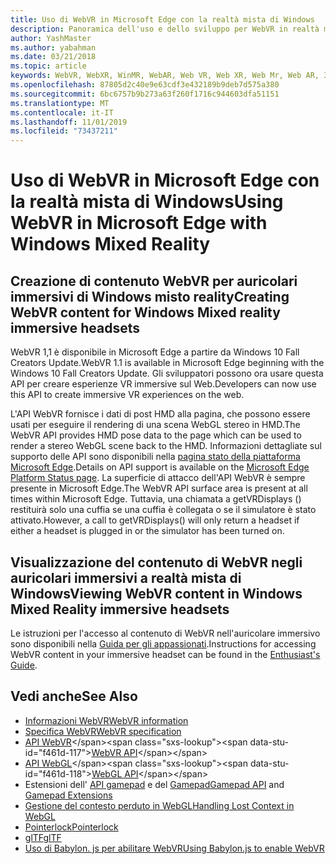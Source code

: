 ```yaml
---
title: Uso di WebVR in Microsoft Edge con la realtà mista di Windows
description: Panoramica dell'uso e dello sviluppo per WebVR in realtà mista di Windows
author: YashMaster
ms.author: yabahman
ms.date: 03/21/2018
ms.topic: article
keywords: WebVR, WebXR, WinMR, WebAR, Web VR, Web XR, Web Mr, Web AR, 360, 360 video, 360 video, 360 Photo, 360 photos, 360 content, immersive Web, immersiveweb, IW
ms.openlocfilehash: 87805d2c40e9e63cdf3e432189b9deb7d575a380
ms.sourcegitcommit: 6bc6757b9b273a63f260f1716c944603dfa51151
ms.translationtype: MT
ms.contentlocale: it-IT
ms.lasthandoff: 11/01/2019
ms.locfileid: "73437211"
---
```

# <a name="using-webvr-in-microsoft-edge-with-windows-mixed-reality"></a><span data-ttu-id="f461d-104">Uso di WebVR in Microsoft Edge con la realtà mista di Windows</span><span class="sxs-lookup"><span data-stu-id="f461d-104">Using WebVR in Microsoft Edge with Windows Mixed Reality</span></span>

## <a name="creating-webvr-content-for-windows-mixed-reality-immersive-headsets"></a><span data-ttu-id="f461d-105">Creazione di contenuto WebVR per auricolari immersivi di Windows misto reality</span><span class="sxs-lookup"><span data-stu-id="f461d-105">Creating WebVR content for Windows Mixed reality immersive headsets</span></span>

<span data-ttu-id="f461d-106">WebVR 1,1 è disponibile in Microsoft Edge a partire da Windows 10 Fall Creators Update.</span><span class="sxs-lookup"><span data-stu-id="f461d-106">WebVR 1.1 is available in Microsoft Edge beginning with the Windows 10 Fall Creators Update.</span></span> <span data-ttu-id="f461d-107">Gli sviluppatori possono ora usare questa API per creare esperienze VR immersive sul Web.</span><span class="sxs-lookup"><span data-stu-id="f461d-107">Developers can now use this API to create immersive VR experiences on the web.</span></span>

<span data-ttu-id="f461d-108">L'API WebVR fornisce i dati di post HMD alla pagina, che possono essere usati per eseguire il rendering di una scena WebGL stereo in HMD.</span><span class="sxs-lookup"><span data-stu-id="f461d-108">The WebVR API provides HMD pose data to the page which can be used to render a stereo WebGL scene back to the HMD.</span></span> <span data-ttu-id="f461d-109">Informazioni dettagliate sul supporto delle API sono disponibili nella [pagina stato della piattaforma Microsoft Edge](https://developer.microsoft.com/microsoft-edge/platform/status/webvr/).</span><span class="sxs-lookup"><span data-stu-id="f461d-109">Details on API support is available on the [Microsoft Edge Platform Status page](https://developer.microsoft.com/microsoft-edge/platform/status/webvr/).</span></span> <span data-ttu-id="f461d-110">La superficie di attacco dell'API WebVR è sempre presente in Microsoft Edge.</span><span class="sxs-lookup"><span data-stu-id="f461d-110">The WebVR API surface area is present at all times within Microsoft Edge.</span></span> <span data-ttu-id="f461d-111">Tuttavia, una chiamata a getVRDisplays () restituirà solo una cuffia se una cuffia è collegata o se il simulatore è stato attivato.</span><span class="sxs-lookup"><span data-stu-id="f461d-111">However, a call to getVRDisplays() will only return a headset if either a headset is plugged in or the simulator has been turned on.</span></span>

## <a name="viewing-webvr-content-in-windows-mixed-reality-immersive-headsets"></a><span data-ttu-id="f461d-112">Visualizzazione del contenuto di WebVR negli auricolari immersivi a realtà mista di Windows</span><span class="sxs-lookup"><span data-stu-id="f461d-112">Viewing WebVR content in Windows Mixed Reality immersive headsets</span></span>

<span data-ttu-id="f461d-113">Le istruzioni per l'accesso al contenuto di WebVR nell'auricolare immersivo sono disponibili nella [Guida per gli appassionati](https://docs.microsoft.com/windows/mixed-reality/enthusiast-guide/webvr).</span><span class="sxs-lookup"><span data-stu-id="f461d-113">Instructions for accessing WebVR content in your immersive headset can be found in the [Enthusiast's Guide](https://docs.microsoft.com/windows/mixed-reality/enthusiast-guide/webvr).</span></span>

## <a name="see-also"></a><span data-ttu-id="f461d-114">Vedi anche</span><span class="sxs-lookup"><span data-stu-id="f461d-114">See Also</span></span>
* [<span data-ttu-id="f461d-115">Informazioni WebVR</span><span class="sxs-lookup"><span data-stu-id="f461d-115">WebVR information</span></span>](https://webvr.info)
* [<span data-ttu-id="f461d-116">Specifica WebVR</span><span class="sxs-lookup"><span data-stu-id="f461d-116">WebVR specification</span></span>](https://w3c.github.io/webvr/)
* <span data-ttu-id="f461d-117">[API WebVR](https://msdn.microsoft.com/library/mt806281(v=vs.85).aspx)</span><span class="sxs-lookup"><span data-stu-id="f461d-117">[WebVR API](https://msdn.microsoft.com/library/mt806281(v=vs.85).aspx)</span></span>
* <span data-ttu-id="f461d-118">[API WebGL](https://msdn.microsoft.com/library/bg182648(v=vs.85).aspx)</span><span class="sxs-lookup"><span data-stu-id="f461d-118">[WebGL API](https://msdn.microsoft.com/library/bg182648(v=vs.85).aspx)</span></span>
* <span data-ttu-id="f461d-119">Estensioni dell' [API gamepad](https://msdn.microsoft.com/library/dn743630(v=vs.85).aspx) e del [Gamepad](https://w3c.github.io/gamepad/extensions.html)</span><span class="sxs-lookup"><span data-stu-id="f461d-119">[Gamepad API](https://msdn.microsoft.com/library/dn743630(v=vs.85).aspx) and [Gamepad Extensions](https://w3c.github.io/gamepad/extensions.html)</span></span>
* [<span data-ttu-id="f461d-120">Gestione del contesto perduto in WebGL</span><span class="sxs-lookup"><span data-stu-id="f461d-120">Handling Lost Context in WebGL</span></span>](https://www.khronos.org/webgl/wiki/HandlingContextLost)
* [<span data-ttu-id="f461d-121">Pointerlock</span><span class="sxs-lookup"><span data-stu-id="f461d-121">Pointerlock</span></span>](https://www.w3.org/TR/pointerlock/)
* [<span data-ttu-id="f461d-122">glTF</span><span class="sxs-lookup"><span data-stu-id="f461d-122">glTF</span></span>](https://www.khronos.org/gltf)
* [<span data-ttu-id="f461d-123">Uso di Babylon. js per abilitare WebVR</span><span class="sxs-lookup"><span data-stu-id="f461d-123">Using Babylon.js to enable WebVR</span></span>](https://docs.microsoft.com/windows/uwp/get-started/adding-webvr-to-a-babylonjs-game)

